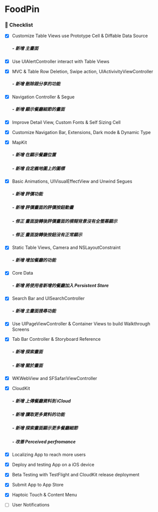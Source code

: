 # FoodPin

### :bookmark: Checklist

- [X] Customize Table Views use Prototype Cell & Diffable Data Source
  ##### - 新增 主畫面
- [X] Use UIAlertController interact with Table Views 
- [X] MVC & Table Row Deletion, Swipe action, UIActivivityViewController
  ##### - 新增 刪除跟分享的功能
- [X] Navigation Controller & Segue
  ##### - 新增 顯示餐廳細節的畫面
- [X] Improve Detail View, Custom Fonts & Self Sizing Cell
- [X] Customize Navigation Bar, Extensions, Dark mode & Dynamic Type
- [X] MapKit
  ##### - 新增 在顯示餐廳位置
  ##### - 新增 自定義地圖上的圖標
- [X] Basic Animations, UIVisualEffectView and Unwind Segues
  ##### - 新增 評價功能
  ##### - 新增 評價畫面的評價按鈕動畫
  ##### - 修正 畫面旋轉後評價畫面的模糊背景沒有全螢幕顯示
  ##### - 修正 畫面旋轉後按鈕沒有正常顯示  
- [X] Static Table Views, Camera and NSLayoutConstraint
  ##### - 新增 增加餐廳的功能
- [X] Core Data
  ##### - 新增 將使用者新增的餐廳加入 Persistent Store
- [X] Search Bar and UISearchController
  ##### - 新增 主畫面搜尋功能
- [X] Use UIPageViewController & Container Views to build Walkthrough Screens
- [X] Tab Bar Controller & Storyboard Reference
  ##### - 新增 探索畫面
  ##### - 新增 關於畫面
- [X] WKWebView and SFSafariViewController
- [X] CloudKit
  ##### - 新增 上傳餐廳資料到 iCloud
  ##### - 新增 讀取更多資料的功能
  ##### - 新增 探索畫面顯示更多餐廳細節
  ##### - 改善 Perceived perfromance
- [X] Localizing App to reach more users
- [X] Deploy and testing App on a iOS device
- [X] Beta Testing with TestFlight and CloudKit release deployment
- [X] Submit App to App Store
- [X] Haptoic Touch & Content Menu

- [ ] User Notifications
